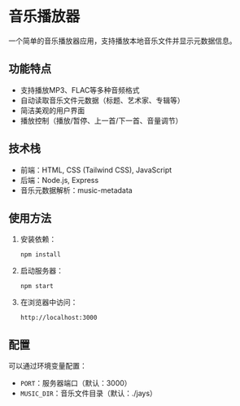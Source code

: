 # 音乐播放器

一个简单的音乐播放器应用，支持播放本地音乐文件并显示元数据信息。

## 功能特点

- 支持播放MP3、FLAC等多种音频格式
- 自动读取音乐文件元数据（标题、艺术家、专辑等）
- 简洁美观的用户界面
- 播放控制（播放/暂停、上一首/下一首、音量调节）

## 技术栈

- 前端：HTML, CSS (Tailwind CSS), JavaScript
- 后端：Node.js, Express
- 音乐元数据解析：music-metadata

## 使用方法

1. 安装依赖：
   ```
   npm install
   ```

2. 启动服务器：
   ```
   npm start
   ```

3. 在浏览器中访问：
   ```
   http://localhost:3000
   ```

## 配置

可以通过环境变量配置：
- `PORT`：服务器端口（默认：3000）
- `MUSIC_DIR`：音乐文件目录（默认：./jays）